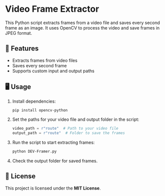 # Video Frame Extractor

This Python script extracts frames from a video file and saves every second frame as an image. It uses OpenCV to process the video and save frames in JPEG format.

## 🚀 Features
- Extracts frames from video files
- Saves every second frame
- Supports custom input and output paths

## 🖥️ Usage
1. Install dependencies:
    ```bash
    pip install opencv-python
    ```

2. Set the paths for your video file and output folder in the script:
    ```python
    video_path = r"route"  # Path to your video file
    output_path = r"route"  # Folder to save the frames
    ```

3. Run the script to start extracting frames:
    ```bash
    python DEV-Framer.py
    ```

4. Check the output folder for saved frames.

## 📝 License
This project is licensed under the **MIT License**.
